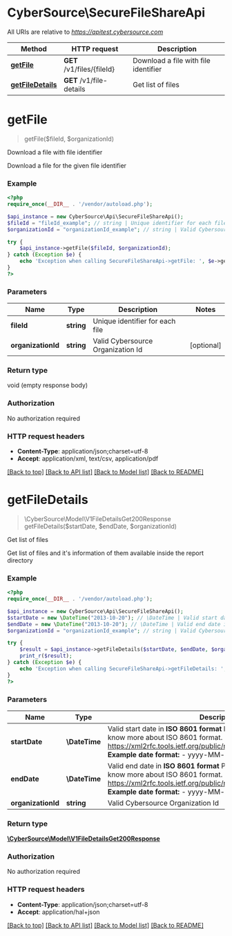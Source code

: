 # CyberSource\SecureFileShareApi

All URIs are relative to *https://apitest.cybersource.com*

Method | HTTP request | Description
------------- | ------------- | -------------
[**getFile**](SecureFileShareApi.md#getFile) | **GET** /v1/files/{fileId} | Download a file with file identifier
[**getFileDetails**](SecureFileShareApi.md#getFileDetails) | **GET** /v1/file-details | Get list of files


# **getFile**
> getFile($fileId, $organizationId)

Download a file with file identifier

Download a file for the given file identifier

### Example
```php
<?php
require_once(__DIR__ . '/vendor/autoload.php');

$api_instance = new CyberSource\Api\SecureFileShareApi();
$fileId = "fileId_example"; // string | Unique identifier for each file
$organizationId = "organizationId_example"; // string | Valid Cybersource Organization Id

try {
    $api_instance->getFile($fileId, $organizationId);
} catch (Exception $e) {
    echo 'Exception when calling SecureFileShareApi->getFile: ', $e->getMessage(), PHP_EOL;
}
?>
```

### Parameters

Name | Type | Description  | Notes
------------- | ------------- | ------------- | -------------
 **fileId** | **string**| Unique identifier for each file |
 **organizationId** | **string**| Valid Cybersource Organization Id | [optional]

### Return type

void (empty response body)

### Authorization

No authorization required

### HTTP request headers

 - **Content-Type**: application/json;charset=utf-8
 - **Accept**: application/xml, text/csv, application/pdf

[[Back to top]](#) [[Back to API list]](../../README.md#documentation-for-api-endpoints) [[Back to Model list]](../../README.md#documentation-for-models) [[Back to README]](../../README.md)

# **getFileDetails**
> \CyberSource\Model\V1FileDetailsGet200Response getFileDetails($startDate, $endDate, $organizationId)

Get list of files

Get list of files and it's information of them available inside the report directory

### Example
```php
<?php
require_once(__DIR__ . '/vendor/autoload.php');

$api_instance = new CyberSource\Api\SecureFileShareApi();
$startDate = new \DateTime("2013-10-20"); // \DateTime | Valid start date in **ISO 8601 format** Please refer the following link to know more about ISO 8601 format. - https://xml2rfc.tools.ietf.org/public/rfc/html/rfc3339.html#anchor14   **Example date format:**   - yyyy-MM-dd
$endDate = new \DateTime("2013-10-20"); // \DateTime | Valid end date in **ISO 8601 format** Please refer the following link to know more about ISO 8601 format. - https://xml2rfc.tools.ietf.org/public/rfc/html/rfc3339.html#anchor14   **Example date format:**   - yyyy-MM-dd
$organizationId = "organizationId_example"; // string | Valid Cybersource Organization Id

try {
    $result = $api_instance->getFileDetails($startDate, $endDate, $organizationId);
    print_r($result);
} catch (Exception $e) {
    echo 'Exception when calling SecureFileShareApi->getFileDetails: ', $e->getMessage(), PHP_EOL;
}
?>
```

### Parameters

Name | Type | Description  | Notes
------------- | ------------- | ------------- | -------------
 **startDate** | **\DateTime**| Valid start date in **ISO 8601 format** Please refer the following link to know more about ISO 8601 format. - https://xml2rfc.tools.ietf.org/public/rfc/html/rfc3339.html#anchor14   **Example date format:**   - yyyy-MM-dd |
 **endDate** | **\DateTime**| Valid end date in **ISO 8601 format** Please refer the following link to know more about ISO 8601 format. - https://xml2rfc.tools.ietf.org/public/rfc/html/rfc3339.html#anchor14   **Example date format:**   - yyyy-MM-dd |
 **organizationId** | **string**| Valid Cybersource Organization Id | [optional]

### Return type

[**\CyberSource\Model\V1FileDetailsGet200Response**](../Model/V1FileDetailsGet200Response.md)

### Authorization

No authorization required

### HTTP request headers

 - **Content-Type**: application/json;charset=utf-8
 - **Accept**: application/hal+json

[[Back to top]](#) [[Back to API list]](../../README.md#documentation-for-api-endpoints) [[Back to Model list]](../../README.md#documentation-for-models) [[Back to README]](../../README.md)

